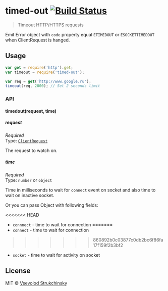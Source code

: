 # timed-out [![Build Status](https://travis-ci.org/floatdrop/timed-out.svg?branch=master)](https://travis-ci.org/floatdrop/timed-out)

> Timeout HTTP/HTTPS requests

Emit Error object with `code` property equal `ETIMEDOUT` or `ESOCKETTIMEDOUT` when ClientRequest is hanged.

## Usage

```js
var get = require('http').get;
var timeout = require('timed-out');

var req = get('http://www.google.ru');
timeout(req, 2000); // Set 2 seconds limit
```

### API

#### timedout(request, time)

##### request

*Required*  
Type: [`ClientRequest`](http://nodejs.org/api/http.html#http_class_http_clientrequest)

The request to watch on.

##### time

*Required*  
Type: `number` or `object`

Time in milliseconds to wait for `connect` event on socket and also time to wait on inactive socket.

Or you can pass Object with following fields:

<<<<<<< HEAD
- `connnect` - time to wait for connection
=======
- `connect` - time to wait for connection
>>>>>>> 860892b0c03877c0db2bc6f86fa17f159f2b3bf2
- `socket`  - time to wait for activity on socket

## License

MIT © [Vsevolod Strukchinsky](floatdrop@gmail.com)
